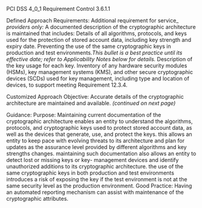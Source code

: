 PCI DSS 4_0_1 Requirement Control 3.6.1.1

Defined Approach Requirements:
Additional requirement for service_ _providers only:_ A documented description of the cryptographic architecture is maintained that includes: Details of all algorithms, protocols, and keys used for the protection of stored account data, including key strength and expiry date. Preventing the use of the same cryptographic keys in production and test environments._This_ _bullet is a best practice until its effective date;_ _refer to Applicability Notes below for details._ Description of the key usage for each key. Inventory of any hardware security modules (HSMs), key management systems (KMS), and other secure cryptographic devices (SCDs) used for key management, including type and location of devices, to support meeting Requirement 12.3.4.

Customized Approach Objective:
Accurate details of the cryptographic architecture are maintained and available. _(continued on next page)_

Guidance:
Purpose: Maintaining current documentation of the cryptographic architecture enables an entity to understand the algorithms, protocols, and cryptographic keys used to protect stored account data, as well as the devices that generate, use, and protect the keys. this allows an entity to keep pace with evolving threats to its architecture and plan for updates as the assurance level provided by different algorithms and key strengths changes. maintaining such documentation also allows an entity to detect lost or missing keys or key- management devices and identify unauthorized additions to its cryptographic architecture. the use of the same cryptographic keys in both production and test environments introduces a risk of exposing the key if the test environment is not at the same security level as the production environment. Good Practice: Having an automated reporting mechanism can assist with maintenance of the cryptographic attributes.